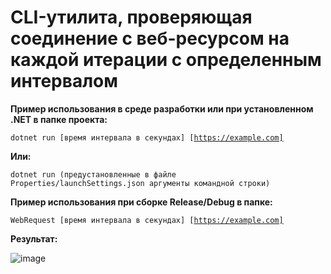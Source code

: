 # CLI-утилита, проверяющая соединение с веб-ресурсом на каждой итерации с определенным интервалом

<b>Пример использования в среде разработки или при установленном .NET в папке проекта:</b>

<code>dotnet run [время интервала в секундах] [https://example.com]</code>

<b>Или:</b>

<code>dotnet run (предустановленные в файле Properties/launchSettings.json аргументы командной строки)</code>

<b>Пример использования при сборке Release/Debug в папке:</b>

<code>WebRequest [время интервала в секундах] [https://example.com]</code>

<b>Результат:</b>

![image](https://user-images.githubusercontent.com/67320747/170112507-34d77426-638e-4075-ad4f-b4ec34447f8c.png)
